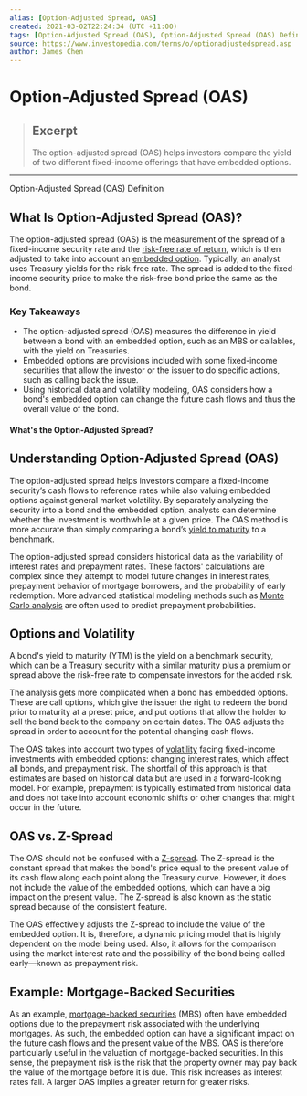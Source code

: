 ```yaml
---
alias: [Option-Adjusted Spread, OAS]
created: 2021-03-02T22:24:34 (UTC +11:00)
tags: [Option-Adjusted Spread (OAS), Option-Adjusted Spread (OAS) Definition]
source: https://www.investopedia.com/terms/o/optionadjustedspread.asp
author: James Chen
---
```


# Option-Adjusted Spread (OAS)

> ## Excerpt
> The option-adjusted spread (OAS) helps investors compare the yield of two different fixed-income offerings that have embedded options.

---

Option-Adjusted Spread (OAS) Definition
## What Is Option-Adjusted Spread (OAS)?

The option-adjusted spread (OAS) is the measurement of the spread of a fixed-income security rate and the [risk-free rate of return](https://www.investopedia.com/terms/r/risk-freerate.asp), which is then adjusted to take into account an [embedded option](https://www.investopedia.com/terms/e/embeddedoption.asp). Typically, an analyst uses Treasury yields for the risk-free rate. The spread is added to the fixed-income security price to make the risk-free bond price the same as the bond.

### Key Takeaways

-   The option-adjusted spread (OAS) measures the difference in yield between a bond with an embedded option, such as an MBS or callables, with the yield on Treasuries.
-   Embedded options are provisions included with some fixed-income securities that allow the investor or the issuer to do specific actions, such as calling back the issue.
-   Using historical data and volatility modeling, OAS considers how a bond's embedded option can change the future cash flows and thus the overall value of the bond.

#### What's the Option-Adjusted Spread?

## Understanding Option-Adjusted Spread (OAS)

The option-adjusted spread helps investors compare a fixed-income security’s cash flows to reference rates while also valuing embedded options against general market volatility. By separately analyzing the security into a bond and the embedded option, analysts can determine whether the investment is worthwhile at a given price. The OAS method is more accurate than simply comparing a bond’s [yield to maturity](https://www.investopedia.com/terms/y/yieldtomaturity.asp) to a benchmark.

The option-adjusted spread considers historical data as the variability of interest rates and prepayment rates. These factors' calculations are complex since they attempt to model future changes in interest rates, prepayment behavior of mortgage borrowers, and the probability of early redemption. More advanced statistical modeling methods such as [Monte Carlo analysis](https://www.investopedia.com/terms/m/montecarlosimulation.asp) are often used to predict prepayment probabilities.

## Options and Volatility

A bond's yield to maturity (YTM) is the yield on a benchmark security, which can be a Treasury security with a similar maturity plus a premium or spread above the risk-free rate to compensate investors for the added risk.

The analysis gets more complicated when a bond has embedded options. These are call options, which give the issuer the right to redeem the bond prior to maturity at a preset price, and put options that allow the holder to sell the bond back to the company on certain dates. The OAS adjusts the spread in order to account for the potential changing cash flows.

The OAS takes into account two types of [volatility](https://www.investopedia.com/terms/v/volatility.asp) facing fixed-income investments with embedded options: changing interest rates, which affect all bonds, and prepayment risk. The shortfall of this approach is that estimates are based on historical data but are used in a forward-looking model. For example, prepayment is typically estimated from historical data and does not take into account economic shifts or other changes that might occur in the future.

## OAS vs. Z-Spread

The OAS should not be confused with a [Z-spread](https://www.investopedia.com/terms/z/zspread.asp). The Z-spread is the constant spread that makes the bond's price equal to the present value of its cash flow along each point along the Treasury curve. However, it does not include the value of the embedded options, which can have a big impact on the present value. The Z-spread is also known as the static spread because of the consistent feature.

The OAS effectively adjusts the Z-spread to include the value of the embedded option. It is, therefore, a dynamic pricing model that is highly dependent on the model being used. Also, it allows for the comparison using the market interest rate and the possibility of the bond being called early—known as prepayment risk.

## Example: Mortgage-Backed Securities

As an example, [mortgage-backed securities](https://www.investopedia.com/terms/m/mbs.asp) (MBS) often have embedded options due to the prepayment risk associated with the underlying mortgages. As such, the embedded option can have a significant impact on the future cash flows and the present value of the MBS. OAS is therefore particularly useful in the valuation of mortgage-backed securities. In this sense, the prepayment risk is the risk that the property owner may pay back the value of the mortgage before it is due. This risk increases as interest rates fall. A larger OAS implies a greater return for greater risks.
